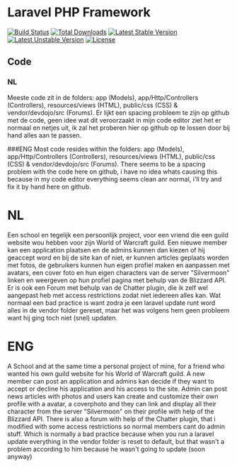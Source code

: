 # Laravel PHP Framework

[![Build Status](https://travis-ci.org/laravel/framework.svg)](https://travis-ci.org/laravel/framework)
[![Total Downloads](https://poser.pugx.org/laravel/framework/d/total.svg)](https://packagist.org/packages/laravel/framework)
[![Latest Stable Version](https://poser.pugx.org/laravel/framework/v/stable.svg)](https://packagist.org/packages/laravel/framework)
[![Latest Unstable Version](https://poser.pugx.org/laravel/framework/v/unstable.svg)](https://packagist.org/packages/laravel/framework)
[![License](https://poser.pugx.org/laravel/framework/license.svg)](https://packagist.org/packages/laravel/framework)

## Code
### NL
Meeste code zit in de folders: app (Models), app/Http/Controllers (Controllers), resources/views (HTML), public/css (CSS) & vendor/devdojo/src (Forums).
Er lijkt een spacing probleem te zijn op github met de code, geen idee wat dit veroorzaakt in mijn code editor ziet het er normaal en netjes uit, ik zal het proberen hier op github op te lossen door bij hand alles aan te passen.

###ENG
Most code resides within the folders: app (Models), app/Http/Controllers (Controllers), resources/views (HTML), public/css (CSS) & vendor/devdojo/src (Forums).
There seems to be a spacing problem with the code here on github, i have no idea whats causing this because in my code editor everything seems clean anr normal, i'll try and fix it by hand here on github.



# NL
Een school en tegelijk een persoonlijk project, voor een vriend die een guild website wou hebben voor zijn World of Warcraft guild.
Een nieuwe member kan een application plaatsen en de admins kunnen dan kiezen of hij geaccept word en bij de site kan of niet, er kunnen articles geplaats worden met fotos, de gebruikers kunnen hun eigen profiel maken en aanpassen met avatars, een cover foto en hun eigen characters van de server "Silvermoon" linken en weergeven op hun profiel pagina met behulp van de Blizzard API.
Er is ook een Forum met behulp van de Chatter plugin, die ik zelf wel aangepast heb met access restrictions zodat niet iedereen alles kan.
Wat normaal een bad practice is want zodra je een laravel update runt word alles in de vendor folder gereset, maar het was volgens hem geen probleem want hij ging toch niet (snel) updaten.

# ENG
A School and at the same time a personal project of mine, for a friend who wanted his own guild website for his World of Warcraft guild.
A new member can post an application and admins kan decide if they want to accept or decline his application and his access to the site.
Admin can post news articles with photos and users kan create and customize their own profile with a avatar, a coverphoto and they can link and display all their character from the server "Silvermoon" on their profile with help of the Blizzard API.
There is also a forum with help of the Chatter plugin, that i modified with some access restrictions so normal members cant do admin stuff.
Which is normally a bad practice because when you run a laravel update everything in the vendor folder is reset to default, but that wasn't a problem according to him because he wasn't going to update (soon anyway)
